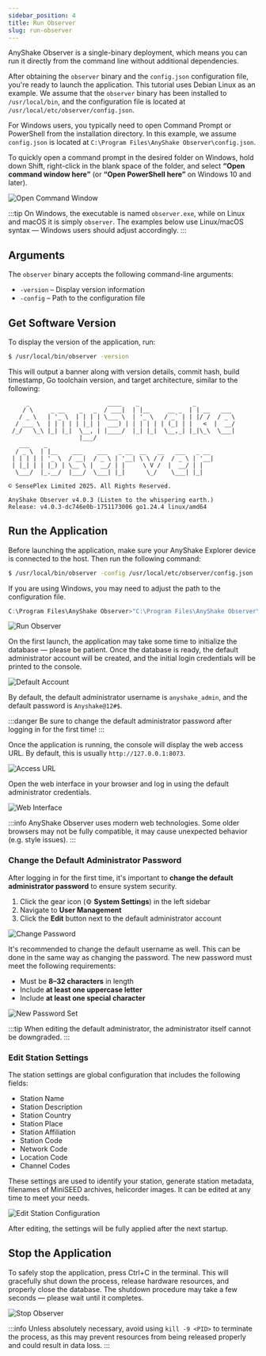 ```yaml
---
sidebar_position: 4
title: Run Observer
slug: run-observer
---
```


AnyShake Observer is a single-binary deployment, which means you can run it directly from the command line without additional dependencies.

After obtaining the `observer` binary and the `config.json` configuration file, you're ready to launch the application. This tutorial uses Debian Linux as an example. We assume that the `observer` binary has been installed to `/usr/local/bin`, and the configuration file is located at `/usr/local/etc/observer/config.json`.

For Windows users, you typically need to open Command Prompt or PowerShell from the installation directory. In this example, we assume `config.json` is located at `C:\Program Files\AnyShake Observer\config.json`.

To quickly open a command prompt in the desired folder on Windows, hold down Shift, right-click in the blank space of the folder, and select **“Open command window here”** (or **“Open PowerShell here”** on Windows 10 and later).

![Open Command Window](img/run-observer/windows-open-terminal.webp)

:::tip
On Windows, the executable is named `observer.exe`, while on Linux and macOS it is simply `observer`. The examples below use Linux/macOS syntax — Windows users should adjust accordingly.
:::

## Arguments

The `observer` binary accepts the following command-line arguments:

- `-version` – Display version information
- `-config` – Path to the configuration file

## Get Software Version

To display the version of the application, run:

```bash
$ /usr/local/bin/observer -version
```

This will output a banner along with version details, commit hash, build timestamp, Go toolchain version, and target architecture, similar to the following:

```
     _                      ____    _               _
    / \     _ __    _   _  / ___|  | |__     __ _  | | __   ___
   / _ \   | '_ \  | | | | \___ \  | '_ \   / _` | | |/ /  / _ \
  / ___ \  | | | | | |_| |  ___) | | | | | | (_| | |   <  |  __/
 /_/   \_\ |_| |_|  \__, | |____/  |_| |_|  \__,_| |_|\_\  \___|
                    |___/
   ___    _
  / _ \  | |__    ___    ___   _ __  __   __   ___   _ __
 | | | | | '_ \  / __|  / _ \ | '__| \ \ / /  / _ \ | '__|
 | |_| | | |_) | \__ \ |  __/ | |     \ V /  |  __/ | |
  \___/  |_.__/  |___/  \___| |_|      \_/    \___| |_|

© SensePlex Limited 2025. All Rights Reserved.

AnyShake Observer v4.0.3 (Listen to the whispering earth.)
Release: v4.0.3-dc746e0b-1751173006 go1.24.4 linux/amd64
```

## Run the Application

Before launching the application, make sure your AnyShake Explorer device is connected to the host. Then run the following command:

```bash
$ /usr/local/bin/observer -config /usr/local/etc/observer/config.json
```

If you are using Windows, you may need to adjust the path to the configuration file.

```powershell
C:\Program Files\AnyShake Observer>"C:\Program Files\AnyShake Observer\observer.exe" -config "C:\Program Files\AnyShake Observer\config.json"
```

![Run Observer](img/run-observer/start-observer.webp)

On the first launch, the application may take some time to initialize the database — please be patient. Once the database is ready, the default administrator account will be created, and the initial login credentials will be printed to the console.

![Default Account](img/run-observer/default-account.webp)

By default, the default administrator username is `anyshake_admin`, and the default password is `Anyshake@12#$`.

:::danger
Be sure to change the default administrator password after logging in for the first time!
:::

Once the application is running, the console will display the web access URL. By default, this is usually `http://127.0.0.1:8073`.

![Access URL](img/run-observer/webui-access-url.webp)

Open the web interface in your browser and log in using the default administrator credentials.

![Web Interface](img/run-observer/login-form.webp)

:::info
AnyShake Observer uses modern web technologies. Some older browsers may not be fully compatible, it may cause unexpected behavior (e.g. style issues).
:::

### Change the Default Administrator Password

After logging in for the first time, it's important to **change the default administrator password** to ensure system security.

1. Click the gear icon (⚙️ **System Settings**) in the left sidebar
2. Navigate to **User Management**
3. Click the **Edit** button next to the default administrator account

![Change Password](img/run-observer/change-password.webp)

It's recommended to change the default username as well. This can be done in the same way as changing the password. The new password must meet the following requirements:

- Must be **8–32 characters** in length
- Include **at least one uppercase letter**
- Include **at least one special character**

![New Password Set](img/run-observer/new-password-set.webp)

:::tip
When editing the default administrator, the administrator itself cannot be downgraded.
:::

### Edit Station Settings

The station settings are global configuration that includes the following fields:

- Station Name
- Station Description
- Station Country
- Station Place
- Station Affiliation
- Station Code
- Network Code
- Location Code
- Channel Codes

These settings are used to identify your station, generate station metadata, filenames of MiniSEED archives, helicorder images. It can be edited at any time to meet your needs.

![Edit Station Configuration](img/run-observer/edit-station-settings.webp)

After editing, the settings will be fully applied after the next startup.

## Stop the Application

To safely stop the application, press Ctrl+C in the terminal. This will gracefully shut down the process, release hardware resources, and properly close the database. The shutdown procedure may take a few seconds — please wait until it completes.

![Stop Observer](img/run-observer/stop-observer.webp)

:::info
Unless absolutely necessary, avoid using `kill -9 <PID>` to terminate the process, as this may prevent resources from being released properly and could result in data loss.
:::
